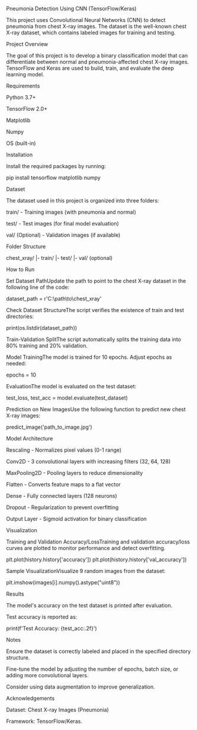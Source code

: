 Pneumonia Detection Using CNN (TensorFlow/Keras)

This project uses Convolutional Neural Networks (CNN) to detect pneumonia from chest X-ray images. The dataset is the well-known chest X-ray dataset, which contains labeled images for training and testing.

Project Overview

The goal of this project is to develop a binary classification model that can differentiate between normal and pneumonia-affected chest X-ray images. TensorFlow and Keras are used to build, train, and evaluate the deep learning model.

Requirements

Python 3.7+

TensorFlow 2.0+

Matplotlib

Numpy

OS (built-in)

Installation

Install the required packages by running:

pip install tensorflow matplotlib numpy

Dataset

The dataset used in this project is organized into three folders:

train/ - Training images (with pneumonia and normal)

test/ - Test images (for final model evaluation)

val/ (Optional) - Validation images (if available)

Folder Structure

chest_xray/
  |- train/
  |- test/
  |- val/ (optional)

How to Run

Set Dataset PathUpdate the path to point to the chest X-ray dataset in the following line of the code:

 dataset_path = r'C:\path\to\chest_xray'

Check Dataset StructureThe script verifies the existence of train and test directories:

print(os.listdir(dataset_path))

Train-Validation SplitThe script automatically splits the training data into 80% training and 20% validation.

Model TrainingThe model is trained for 10 epochs. Adjust epochs as needed:

epochs = 10

EvaluationThe model is evaluated on the test dataset:

test_loss, test_acc = model.evaluate(test_dataset)

Prediction on New ImagesUse the following function to predict new chest X-ray images:

predict_image('path_to_image.jpg')

Model Architecture

Rescaling - Normalizes pixel values (0-1 range)

Conv2D - 3 convolutional layers with increasing filters (32, 64, 128)

MaxPooling2D - Pooling layers to reduce dimensionality

Flatten - Converts feature maps to a flat vector

Dense - Fully connected layers (128 neurons)

Dropout - Regularization to prevent overfitting

Output Layer - Sigmoid activation for binary classification

Visualization

Training and Validation Accuracy/LossTraining and validation accuracy/loss curves are plotted to monitor performance and detect overfitting.

plt.plot(history.history['accuracy'])
plt.plot(history.history['val_accuracy'])

Sample VisualizationVisualize 9 random images from the dataset:

plt.imshow(images[i].numpy().astype("uint8"))

Results

The model's accuracy on the test dataset is printed after evaluation.

Test accuracy is reported as:

print(f'Test Accuracy: {test_acc:.2f}')

Notes

Ensure the dataset is correctly labeled and placed in the specified directory structure.

Fine-tune the model by adjusting the number of epochs, batch size, or adding more convolutional layers.

Consider using data augmentation to improve generalization.

Acknowledgements

Dataset: Chest X-ray Images (Pneumonia)

Framework: TensorFlow/Keras.
